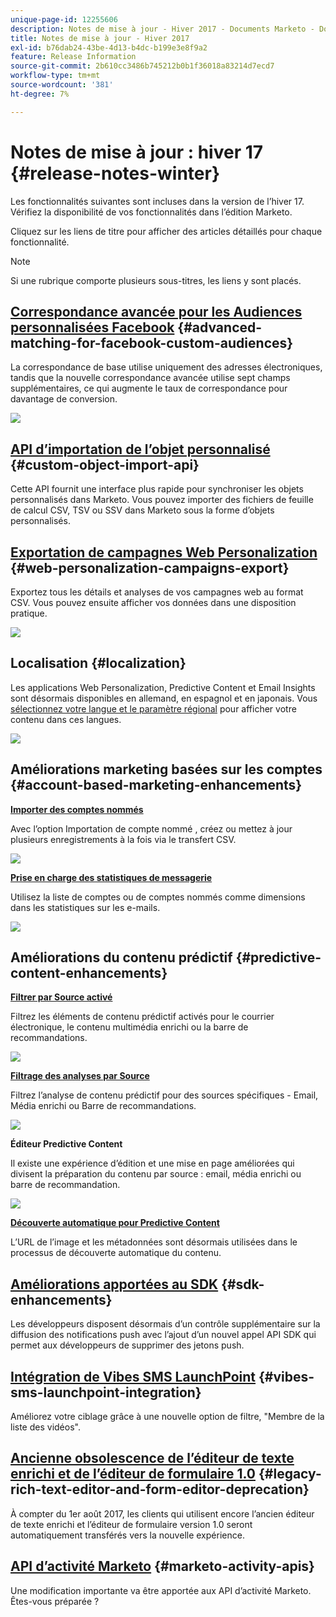 ```yaml
---
unique-page-id: 12255606
description: Notes de mise à jour - Hiver 2017 - Documents Marketo - Documentation du produit
title: Notes de mise à jour - Hiver 2017
exl-id: b76dab24-43be-4d13-b4dc-b199e3e8f9a2
feature: Release Information
source-git-commit: 2b610cc3486b745212b0b1f36018a83214d7ecd7
workflow-type: tm+mt
source-wordcount: '381'
ht-degree: 7%

---
```


# Notes de mise à jour : hiver 17 {#release-notes-winter}

Les fonctionnalités suivantes sont incluses dans la version de l’hiver 17. Vérifiez la disponibilité de vos fonctionnalités dans l’édition Marketo.

Cliquez sur les liens de titre pour afficher des articles détaillés pour chaque fonctionnalité.

>[!NOTE]
>
>Si une rubrique comporte plusieurs sous-titres, les liens y sont placés.

## [Correspondance avancée pour les Audiences personnalisées Facebook](/help/marketo/product-docs/demand-generation/ad-network-integrations/add-facebook-custom-audiences-as-a-launchpoint-service.md) {#advanced-matching-for-facebook-custom-audiences}

La correspondance de base utilise uniquement des adresses électroniques, tandis que la nouvelle correspondance avancée utilise sept champs supplémentaires, ce qui augmente le taux de correspondance pour davantage de conversion.

![](assets/fb-custom-audiences-schebsches.png)

## [API d’importation de l’objet personnalisé](https://developer.adobe.com/marketo-apis/api/mapi/#tag/Custom-Objects) {#custom-object-import-api}

Cette API fournit une interface plus rapide pour synchroniser les objets personnalisés dans Marketo. Vous pouvez importer des fichiers de feuille de calcul CSV, TSV ou SSV dans Marketo sous la forme d’objets personnalisés.

## [Exportation de campagnes Web Personalization](/help/marketo/product-docs/web-personalization/working-with-web-campaigns/export-web-campaign-data.md) {#web-personalization-campaigns-export}

Exportez tous les détails et analyses de vos campagnes web au format CSV. Vous pouvez ensuite afficher vos données dans une disposition pratique.

![](assets/web-personalization-csv-download-hand.png)

## Localisation {#localization}

Les applications Web Personalization, Predictive Content et Email Insights sont désormais disponibles en allemand, en espagnol et en japonais. Vous [sélectionnez votre langue et le paramètre régional](/help/marketo/product-docs/administration/settings/select-your-language-locale-and-time-zone.md) pour afficher votre contenu dans ces langues.

![](assets/japanese-web-personalization.png)

## Améliorations marketing basées sur les comptes {#account-based-marketing-enhancements}

**[Importer des comptes nommés](/help/marketo/product-docs/target-account-management/target/named-accounts/import-named-accounts.md)**

Avec l’option Importation de compte nommé , créez ou mettez à jour plusieurs enregistrements à la fois via le transfert CSV.

![](assets/inatwo.png)

**[Prise en charge des statistiques de messagerie](/help/marketo/product-docs/reporting/email-insights/filtering-in-email-insights.md)**

Utilisez la liste de comptes ou de comptes nommés comme dimensions dans les statistiques sur les e-mails.

![](assets/ei.png)

## Améliorations du contenu prédictif {#predictive-content-enhancements}

**[Filtrer par Source activé](/help/marketo/product-docs/predictive-content/working-with-predictive-content/understanding-predictive-content.md)**

Filtrez les éléments de contenu prédictif activés pour le courrier électronique, le contenu multimédia enrichi ou la barre de recommandations.

![](assets/predictive-content-enabled-source.png)

**[Filtrage des analyses par Source](/help/marketo/product-docs/predictive-content/working-with-predictive-content/understanding-predictive-content.md)**

Filtrez l’analyse de contenu prédictif pour des sources spécifiques - Email, Média enrichi ou Barre de recommandations.

![](assets/predictive-content-analytics-by-source.png)

**Éditeur Predictive Content**

Il existe une expérience d’édition et une mise en page améliorées qui divisent la préparation du contenu par source : email, média enrichi ou barre de recommandation.

![](assets/predictive-content-editor.png)

**[Découverte automatique pour Predictive Content](/help/marketo/product-docs/predictive-content/getting-started/enable-content-discovery.md)**

L’URL de l’image et les métadonnées sont désormais utilisées dans le processus de découverte automatique du contenu.

## [Améliorations apportées au SDK](https://experienceleague.adobe.com/fr/docs/marketo-developer/marketo/mobile/mobile) {#sdk-enhancements}

Les développeurs disposent désormais d’un contrôle supplémentaire sur la diffusion des notifications push avec l’ajout d’un nouvel appel API SDK qui permet aux développeurs de supprimer des jetons push.

## [ Intégration de Vibes SMS LaunchPoint](/help/marketo/product-docs/mobile-marketing/vibes-sms-messages/using-sms-options-in-a-smart-campaign.md) {#vibes-sms-launchpoint-integration}

Améliorez votre ciblage grâce à une nouvelle option de filtre, &quot;Membre de la liste des vidéos&quot;.

## [Ancienne obsolescence de l’éditeur de texte enrichi et de l’éditeur de formulaire 1.0](https://nation.marketo.com/docs/DOC-4315) {#legacy-rich-text-editor-and-form-editor-deprecation}

À compter du 1er août 2017, les clients qui utilisent encore l’ancien éditeur de texte enrichi et l’éditeur de formulaire version 1.0 seront automatiquement transférés vers la nouvelle expérience.

## [API d’activité Marketo](https://developers.marketo.com/blog/important-change-activity-records-marketo-apis/) {#marketo-activity-apis}

Une modification importante va être apportée aux API d’activité Marketo. Êtes-vous préparée ?
